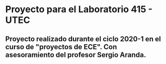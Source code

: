 # Proyecto para el Laboratorio 415 - UTEC
## Proyecto realizado durante el ciclo 2020-1 en el curso de "proyectos de ECE". Con asesoramiento del profesor Sergio Aranda.
